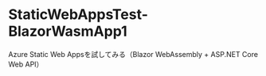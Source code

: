 # StaticWebAppsTest-BlazorWasmApp1
Azure Static Web Appsを試してみる（Blazor WebAssembly + ASP.NET Core Web API）

